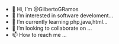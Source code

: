 - 👋 Hi, I’m @GilbertoGRamos
- 👀 I’m interested in software develoment...
- 🌱 I’m currently learning php,java,html...
- 💞️ I’m looking to collaborate on ...
- 📫 How to reach me ...

<!---
GilbertoGRamos/GilbertoGRamos is a ✨ special ✨ repository because its `README.md` (this file) appears on your GitHub profile.
You can click the Preview link to take a look at your changes.
--->
